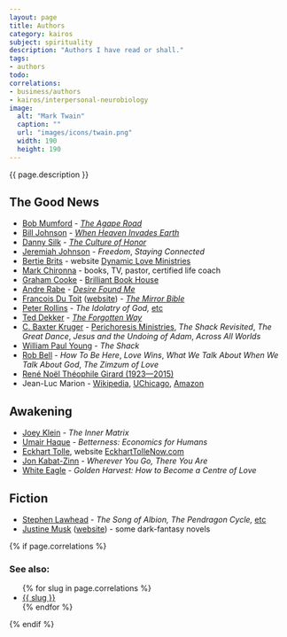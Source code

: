 ```yaml
---
layout: page
title: Authors
category: kairos
subject: spirituality
description: "Authors I have read or shall."
tags:
- authors
todo:
correlations:
- business/authors
- kairos/interpersonal-neurobiology
image:
  alt: "Mark Twain"
  caption: ""
  url: "images/icons/twain.png"
  width: 190
  height: 190
---
```


{{ page.description }}

The Good News
-----
- [Bob Mumford](https://twitter.com/lifechangers72) - _[The Agape Road](http://lifechangers.org/teachings/agape-road/)_
- [Bill Johnson](http://bjm.org/) - _[When Heaven Invades Earth](https://shop.ibethel.org/products/when-heaven-invades-earth-book)_
- [Danny Silk](https://twitter.com/dannyleesilk) - _[The Culture of Honor](http://lovingonpurpose.com/product-archive/culture-of-honor-book)_
- [Jeremiah Johnson](https://mobile.twitter.com/gracepoint555) - _Freedom_, _Staying Connected_
- [Bertie Brits](https://mobile.twitter.com/BertieBrits) - website [Dynamic Love Ministries](https://www.dynamicministries.com/)
- [Mark Chironna](https://mobile.twitter.com/markchironna) - books, TV, pastor, certified life coach
- [Graham Cooke](https://mobile.twitter.com/GrahamCookeBBH) - [Brilliant Book House](https://www.brilliantbookhouse.com/)
- [Andre Rabe](https://mobile.twitter.com/AndreRabe1) - _[Desire Found Me](http://alwaysloved.net/books/desire-found/)_
- [Francois Du Toit](https://mobile.twitter.com/francoislydia) ([website](http://www.mirrorword.net/)) - _[The Mirror Bible](http://www.mirrorbible.com/)_
- [Peter Rollins](https://twitter.com/PeterRollins) - _The Idolatry of God,_ [etc](http://peterrollins.net/category/merch/)
- [Ted Dekker](http://teddekker.com/) - _[The Forgotten Way](https://theforgottenway.com/)_
- [C. Baxter Kruger](http://perichoresis.org/) - [Perichoresis Ministries](http://perichoresis.org/), _The Shack Revisited_, _The Great Dance_, _Jesus and the Undoing of Adam_, _Across All Worlds_
- [William Paul Young](http://wmpaulyoung.com/paul-young-blog/) - _The Shack_
- [Rob Bell](https://robbell.com/) - _How To Be Here_, _Love Wins_, _What We Talk About When We Talk About God_, _The Zimzum of Love_
- [René Noël Théophile Girard (1923—2015)](http://www.iep.utm.edu/girard/)
- Jean-Luc Marion - [Wikipedia](https://en.wikipedia.org/wiki/Jean-Luc_Marion), [UChicago](http://philosophy.uchicago.edu/faculty/marion.html), [Amazon](https://amazon.com/e/e/B001IXMWUY/)

Awakening
-----
- [Joey Klein](https://mobile.twitter.com/JoeyKleinCT) - _The Inner Matrix_
- [Umair Haque](https://umairhaque.com/) - _Betterness: Economics for Humans_
- [Eckhart Tolle](https://mobile.twitter.com/EckhartTolle), website [EckhartTolleNow.com](http://www.eckharttollenow.com/)
- [Jon Kabat-Zinn](http://www.mindfulnesscds.com/pages/about-the-author) - _Wherever You Go, There You Are_
- [White Eagle](http://www.whiteaglepublishing.org/_books/) - _Golden Harvest: How to Become a Centre of Love_

Fiction
-----
- [Stephen Lawhead](https://twitter.com/StephenLawhead) - _The Song of Albion,_ _The Pendragon Cycle,_ [etc](http://www.stephenlawhead.com/the-books)
- [Justine Musk](https://mobile.twitter.com/justinemusk) ([website](http://justinemusk.com/)) - some dark-fantasy novels

{% if page.correlations %}

### See also:

<ul class="correlations">
  {% for slug in page.correlations %}
    <li class=""><a href="{{ site.baseurl }}{{ slug }}.html">{{ slug }}</a></li>
  {% endfor %}
</ul>
{% endif %}

